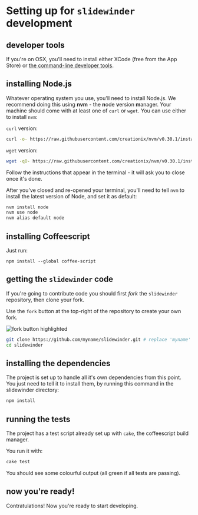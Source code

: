 # Setting up for `slidewinder` development

## developer tools

If you're on OSX, you'll need to install either XCode (free from the App Store) or [the command-line developer tools](http://osxdaily.com/2014/02/12/install-command-line-tools-mac-os-x/).

## installing Node.js

Whatever operating system you use, you'll need to install Node.js. We recommend doing this using **nvm** - the **n**ode **v**ersion **m**anager. Your machine should come with at least one of `curl` or `wget`. You can use either to install `nvm`:

`curl` version:

```bash
curl -o- https://raw.githubusercontent.com/creationix/nvm/v0.30.1/install.sh | bash
```

`wget` version:

```bash
wget -qO- https://raw.githubusercontent.com/creationix/nvm/v0.30.1/install.sh | bash
```

Follow the instructions that appear in the terminal - it will ask you to close once it's done.

After you've closed and re-opened your terminal, you'll need to tell `nvm` to install the latest version of Node, and set it as default:

```bash
nvm install node
nvm use node
nvm alias default node
```

## installing Coffeescript

Just run:

```
npm install --global coffee-script
```

## getting the `slidewinder` code

If you're going to contribute code you should first *fork* the `slidewinder` repository, then clone your fork.

Use the `fork` button at the top-right of the repository to create your own fork.

![fork button highlighted](/docs/static/img/fork_button)

```bash
git clone https://github.com/myname/slidewinder.git # replace 'myname' with your username
cd slidewinder
```

## installing the dependencies

The project is set up to handle all it's own dependencies from this point. You just need to tell it to install them, by running this command in the slidewinder directory:

```bash
npm install
```

## running the tests

The project has a test script already set up with `cake`, the coffeescript build manager.

You run it with:

```bash
cake test
```

You should see some colourful output (all green if all tests are passing).

## now you're ready!

Contratulations! Now you're ready to start developing.

